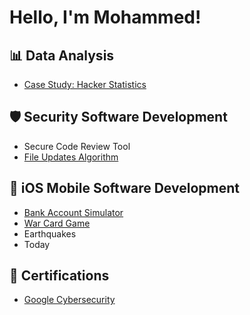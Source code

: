 <h1>Hello, I'm Mohammed! </h1>

<h2> 📊 Data Analysis </h2>

- [Case Study: Hacker Statistics](https://github.com/m0diallo/HackerStatistics)

<h2>🛡️ Security Software Development </h2>

- Secure Code Review Tool
- [File Updates Algorithm](https://github.com/m0diallo/FileUpdatesAlgorithm)
  
<h2>📱 iOS Mobile Software Development </h2>

- [Bank Account Simulator](https://github.com/m0diallo/BankAccountSimulator)
- [War Card Game](https://github.com/m0diallo/WarCardGame)
- Earthquakes
- Today

<h2>📄 Certifications </h2>

- [Google Cybersecurity](https://www.coursera.org/account/accomplishments/specialization/certificate/3QZCFYKXYK3T)

<!--
**joshmadakor1/joshmadakor1** is a ✨ _special_ ✨ repository because its `README.md` (this file) appears on your GitHub profile.

Here are some ideas to get you started:

- 🔭 I’m currently working on ...
- 🌱 I’m currently learning ...
- 👯 I’m looking to collaborate on ...
- 🤔 I’m looking for help with ...
- 💬 Ask me about ...
- 📫 How to reach me: ...
- 😄 Pronouns: ...
- ⚡ Fun fact: ...
-->
